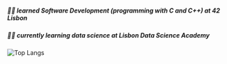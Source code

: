 ##### :technologist: learned Software Development (programming with C and C++) at 42 Lisbon
##### :technologist: currently learning data science at Lisbon Data Science Academy

![Top Langs](https://github-readme-stats.vercel.app/api/top-langs/?username=gpimenta42&langs_count=8)



